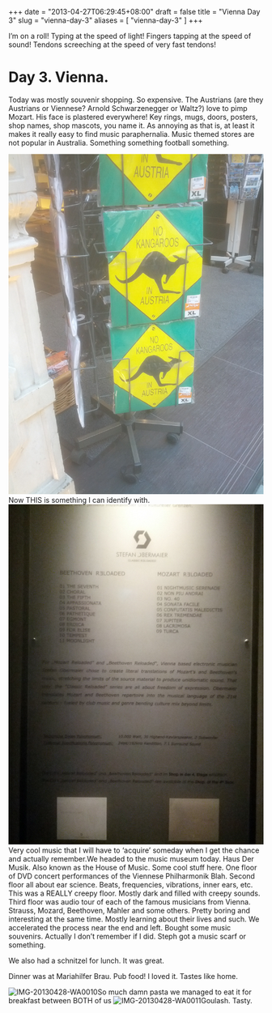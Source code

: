 +++
date = "2013-04-27T06:29:45+08:00"
draft = false
title = "Vienna Day 3"
slug = "vienna-day-3"
aliases = [
	"vienna-day-3"
]
+++

I’m on a roll! Typing at the speed of light! Fingers tapping at the speed of sound! Tendons screeching at the speed of very fast tendons!


# Day 3. Vienna.

Today was mostly souvenir shopping. So expensive. The Austrians (are they Austrians or Viennese? Arnold Schwarzenegger or Waltz?) love to pimp Mozart. His face is plastered everywhere! Key rings, mugs, doors, posters, shop names, shop mascots, you name it. As annoying as that is, at least it makes it really easy to find music paraphernalia. Music themed stores are not popular in Australia. Something something football something.


![IMG_20130426_103618](/images/2013/05/img_20130426_103618.jpg)Now THIS is something I can identify with.
![IMG_20130426_131935](/images/2013/05/img_20130426_131935.jpg)Very cool music that I will have to ‘acquire’ someday when I get the chance and actually remember.We headed to the music museum today. Haus Der Musik. Also known as the House of Music. Some cool stuff here. One floor of DVD concert performances of the Viennese Philharmonik Blah. Second floor all about ear science. Beats, frequencies, vibrations, inner ears, etc. This was a REALLY creepy floor. Mostly dark and filled with creepy sounds. Third floor was audio tour of each of the famous musicians from Vienna. Strauss, Mozard, Beethoven, Mahler and some others. Pretty boring and interesting at the same time. Mostly learning about their lives and such. We accelerated the process near the end and left. Bought some music souvenirs. Actually I don’t remember if I did. Steph got a music scarf or something.

We also had a schnitzel for lunch. It was great.

Dinner was at Mariahilfer Brau. Pub food! I loved it. Tastes like home.


![IMG-20130428-WA0010](/images/2013/04/img-20130428-wa0010.jpg)So much damn pasta we managed to eat it for breakfast between BOTH of us
![IMG-20130428-WA0011](/images/2013/04/img-20130428-wa0011.jpg)Goulash. Tasty.
